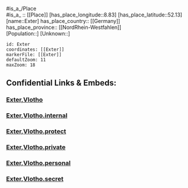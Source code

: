 ﻿---
location: [52.13,8.83] 
mapzoom: [7,12] 
mapmarker: city 
type: City
tags:
- geo/City


SpocWebEntityId: 30105
isDeleted: false
confidential: public

---
#is_a_/Place  
#is_a_ :: [[Place]] 
[has_place_longitude::8.83] 
[has_place_latitude::52.13] 
[name::Exter] 
has_place_country:: [[Germany]]  
has_place_province:: [[NordRhein-Westfahlen]]  
[Population::] 
[Unknown::] 


```leaflet
id: Exter
coordinates: [[Exter]] 
markerFile: [[Exter]] 
defaultZoom: 11 
maxZoom: 18
```


## Confidential Links & Embeds: 

### [Exter,Vlotho](/_public/Earth/Continent/Europe/Europe~Central/Germany/Germany~West/Nord_Rhein-Westfalen/counties~NW/Herford/cities~Herford/Vlotho/Exter,Vlotho.md) 

### [Exter,Vlotho.internal](/_internal/Earth/Continent/Europe/Europe~Central/Germany/Germany~West/Nord_Rhein-Westfalen/counties~NW/Herford/cities~Herford/Vlotho/Exter,Vlotho.internal.md) 

### [Exter,Vlotho.protect](/_protect/Earth/Continent/Europe/Europe~Central/Germany/Germany~West/Nord_Rhein-Westfalen/counties~NW/Herford/cities~Herford/Vlotho/Exter,Vlotho.protect.md) 

### [Exter,Vlotho.private](/_private/Earth/Continent/Europe/Europe~Central/Germany/Germany~West/Nord_Rhein-Westfalen/counties~NW/Herford/cities~Herford/Vlotho/Exter,Vlotho.private.md) 

### [Exter,Vlotho.personal](/_personal/Earth/Continent/Europe/Europe~Central/Germany/Germany~West/Nord_Rhein-Westfalen/counties~NW/Herford/cities~Herford/Vlotho/Exter,Vlotho.personal.md) 

### [Exter,Vlotho.secret](/_secret/Earth/Continent/Europe/Europe~Central/Germany/Germany~West/Nord_Rhein-Westfalen/counties~NW/Herford/cities~Herford/Vlotho/Exter,Vlotho.secret.md) 
